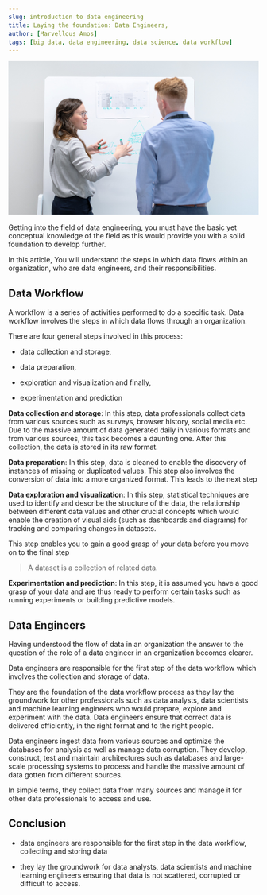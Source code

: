 ```yaml
---
slug: introduction to data engineering
title: Laying the foundation: Data Engineers,
author: [Marvellous Amos]
tags: [big data, data engineering, data science, data workflow]
---
```


![image title](<hero(head)-img.png>)

Getting into the field of data engineering, you must have the basic yet conceptual knowledge of the field as this would provide you with a solid foundation to develop further.

In this article, You will understand the steps in which data flows within an organization, who are data engineers, and their responsibilities.

## Data Workflow

A workflow is a series of activities performed to do a specific task. Data workflow involves the steps in which data flows through an organization.

There are four general steps involved in this process:

- data collection and storage,

- data preparation,

- exploration and visualization and finally,

- experimentation and prediction

**Data collection and storage**: In this step, data professionals collect data from various sources such as surveys, browser history, social media etc. Due to the massive amount of data generated daily in various formats and from various sources, this task becomes a daunting one. After this collection, the data is stored in its raw format.

**Data preparation**: In this step, data is cleaned to enable the discovery of instances of missing or duplicated values. This step also involves the conversion of data into a more organized format. This leads to the next step

**Data exploration and visualization**: In this step, statistical techniques are used to identify and describe the structure of the data, the relationship between different data values and other crucial concepts which would enable the creation of visual aids (such as dashboards and diagrams) for tracking and comparing changes in datasets.

This step enables you to gain a good grasp of your data before you move on to the final step

> A dataset is a collection of related data.

**Experimentation and prediction**: In this step, it is assumed you have a good grasp of your data and are thus ready to perform certain tasks such as running experiments or building predictive models.

## Data Engineers

Having understood the flow of data in an organization the answer to the question of the role of a data engineer in an organization becomes clearer.

Data engineers are responsible for the first step of the data workflow which involves the collection and storage of data.

They are the foundation of the data workflow process as they lay the groundwork for other professionals such as data analysts, data scientists and machine learning engineers who would prepare, explore and experiment with the data. Data engineers ensure that correct data is delivered efficiently, in the right format and to the right people.

Data engineers ingest data from various sources and optimize the databases for analysis as well as manage data corruption. They develop, construct, test and maintain architectures such as databases and large-scale processing systems to process and handle the massive amount of data gotten from different sources.

In simple terms, they collect data from many sources and manage it for other data professionals to access and use.

## Conclusion
- data engineers are responsible for the first step in the data workflow, collecting and storing data

- they lay the groundwork for data analysts, data scientists and machine learning engineers ensuring that data is not scattered, corrupted or difficult to access.
